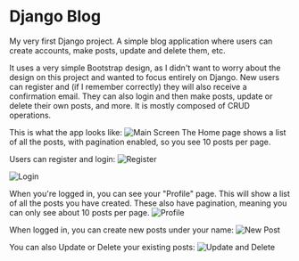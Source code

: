 # Django Blog
My very first Django project. A simple blog application where users can create accounts, make posts, update and delete them, etc.

It uses a very simple Bootstrap design, as I didn't want to worry about the design on this project and wanted to focus entirely on Django. New users can register and
(if I remember correctly) they will also receive a confirmation email. They can also login and then make posts, update or delete their own posts, and more. It is mostly
composed of CRUD operations.

This is what the app looks like: ![Main Screen](https://i.imgur.com/KFRenIO.png) The Home page shows a list of all the posts, with pagination enabled, so you see 10 posts
per page.

Users can register and login:
![Register](https://i.imgur.com/Kk1KBBV.png)

![Login](https://i.imgur.com/ZWAfDCN.png)

When you're logged in, you can see your "Profile" page. This will show a list of all the posts you have created. These also have pagination, meaning you can only see about 
10 posts per page.
![Profile](https://i.imgur.com/0nlhchb.png)

When logged in, you can create new posts under your name: 
![New Post](https://i.imgur.com/oqsXpfH.png)

You can also Update or Delete your existing posts: 
![Update and Delete](https://i.imgur.com/pLmvEQs.png)

